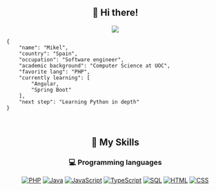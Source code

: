 <h2 align="center">👋 Hi there!</h2>

<p align="center">
  <img src="https://komarev.com/ghpvc/?username=mikelweb&color=orange"/>
</p>

```
{
	"name": "Mikel",
	"country": "Spain",
	"occupation": "Software engineer",
	"academic background": "Computer Science at UOC",
	"favorite lang": "PHP",
	"currently learning": [
		"Angular,
		"Spring Boot"
	],
	"next step": "Learning Python in depth"
}
```
<br/>

<h2 align="center">🌱 My Skills</h2>

<h3 align="center">💻 Programming languages</h3>

<p align="center">
	<a href="https://github.com/search?q=user%3Amikelweb+language%3Ac%23&type=code"><img alt="PHP" src="https://custom-icon-badges.demolab.com/badge/PHP-68217A.svg?logo=php&logoColor=white"></a>
	<a href="https://github.com/search?q=user%3Amikelweb+language%3Ajava&type=code"><img alt="Java" src="https://custom-icon-badges.demolab.com/badge/Java-007396.svg?logo=java&logoColor=white"></a>
	<a href="https://github.com/search?q=user%3Amikelweb+language%3Ajavascript&type=code"><img alt="JavaScript" src="https://img.shields.io/badge/JavaScript-F7DF1E.svg?logo=javascript&logoColor=black"></a>
	<a href="https://github.com/search?q=user%3Amikelweb+language%3Atypescript&type=code"><img alt="TypeScript" src="https://img.shields.io/badge/TypeScript-2671E5.svg?logo=typescript&logoColor=white"></a>
  <a href="https://github.com/search?q=user%3Amikelweb+language%3Asql&type=code"><img alt="SQL" src="https://custom-icon-badges.demolab.com/badge/SQL-025E8C.svg?logo=database&logoColor=white"></a>
	<a href="https://github.com/search?q=user%3Amikelweb+language%3Ahtml&type=code"><img alt="HTML" src="https://img.shields.io/badge/HTML-E34F26.svg?logo=html5&logoColor=white"></a>
	<a href="https://github.com/search?q=user%3Amikelweb+language%3Acss&type=code"><img alt="CSS" src="https://img.shields.io/badge/CSS-1572B6.svg?logo=css3&logoColor=white"></a>
</p>
